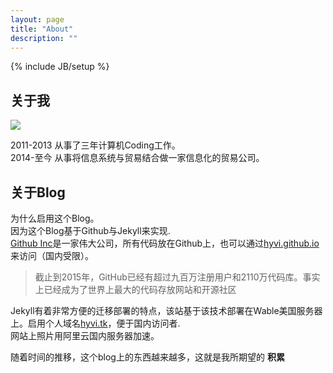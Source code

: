 ```yaml
---
layout: page
title: "About"
description: ""
---
```

{% include JB/setup %}

## 关于我
![](https://img3.doubanio.com/icon/ul38294964-4.jpg)  

2011-2013 从事了三年计算机Coding工作。   
2014-至今 从事将信息系统与贸易结合做一家信息化的贸易公司。

## 关于Blog
为什么启用这个Blog。  
因为这个Blog基于Github与Jekyll来实现.   
[Github Inc](https://github.com/)是一家伟大公司，所有代码放在Github上，也可以通过[hyvi.github.io](http://hyvi.github.io)来访问（国内受限）。   
>截止到2015年，GitHub已经有超过九百万注册用户和2110万代码库。事实上已经成为了世界上最大的代码存放网站和开源社区  

Jekyll有着非常方便的迁移部署的特点，该站基于该技术部署在Wable美国服务器上。启用个人域名[hyvi.tk](http://hyvi.tk)，便于国内访问者.   
网站上照片用阿里云国内服务器加速。

随着时间的推移，这个blog上的东西越来越多，这就是我所期望的 **积累**